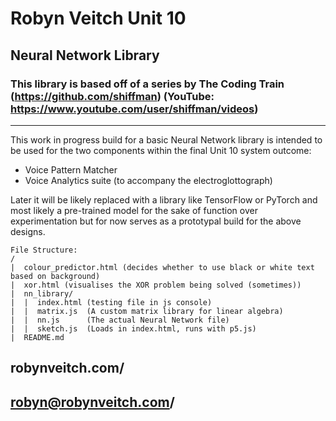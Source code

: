 # Robyn Veitch Unit 10

## Neural Network Library
### This library is based off of a series by The Coding Train (https://github.com/shiffman) (YouTube: https://www.youtube.com/user/shiffman/videos)

---

This work in progress build for a basic Neural Network library is intended to be used for the two components within the final Unit 10 system outcome:

- Voice Pattern Matcher
- Voice Analytics suite (to accompany the electroglottograph)

Later it will be likely replaced with a library like TensorFlow or PyTorch and most likely a pre-trained model for the sake of function over experimentation but for now serves as a prototypal build for the above designs.

```
File Structure:
/
|  colour_predictor.html (decides whether to use black or white text based on background)
|  xor.html (visualises the XOR problem being solved (sometimes))
|  nn_library/
|  |  index.html (testing file in js console)
|  |  matrix.js  (A custom matrix library for linear algebra)
|  |  nn.js      (The actual Neural Network file)
|  |  sketch.js  (Loads in index.html, runs with p5.js)
|  README.md
```

## robynveitch.com/
## robyn@robynveitch.com/
<!-- ## oddert.github.io/
## r.veitch0420171@arts.ac.uk -->

